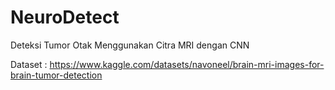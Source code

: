 # NeuroDetect
Deteksi Tumor Otak Menggunakan Citra MRI dengan CNN

Dataset : https://www.kaggle.com/datasets/navoneel/brain-mri-images-for-brain-tumor-detection
